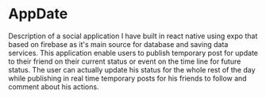 # AppDate
Description of a social application I have built in react native using expo that based on firebase as it's main source for database and saving data services.
This application enable users to publish temporary post for update to their friend on their current status or event on the time line for future status.
The user can actually update his status for the whole rest of the day while publishing in real time temporary posts for his friends to follow and comment about his actions.

